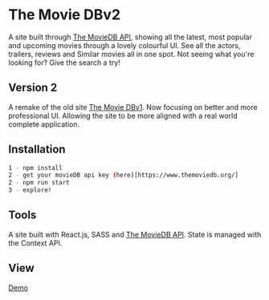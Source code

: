 # The Movie DBv2
A site built through [The MovieDB API](https://www.themoviedb.org/), showing all the latest, most popular and upcoming movies through a lovely colourful UI. See all the actors, trailers, reviews and Similar movies all in one spot. Not seeing what you're looking for? Give the search a try!

## Version 2
A remake of the old site [The Movie DBv1](https://github.com/JadeHendricks/movie-db). Now focusing on better and more professional UI.
Allowing the site to be more aligned with a real world complete application.

## Installation
```bash
1 - npm install
2 - get your movieDB api key (here)[https://www.themoviedb.org/]
2 - npm run start
3 - explore!
```

## Tools
A site built with React.js, SASS and [The MovieDB API](https://www.themoviedb.org/).
State is managed with the Context API.

## View
[Demo](https://react-the-moviedb.netlify.app/)
